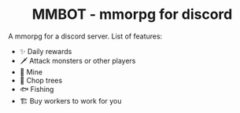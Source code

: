 <h1 align="center">MMBOT - mmorpg for discord</h1>

A mmorpg for a discord server. List of features:

- :sparkles: Daily rewards
- :dagger: Attack monsters or other players
- :hocho: Mine
- :evergreen_tree: Chop trees
- :fish: Fishing
- :building_construction: Buy workers to work for you